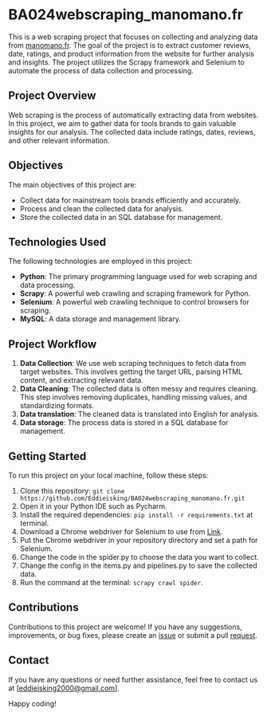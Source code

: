 # BA024webscraping_manomano.fr

This is a web scraping project that focuses on collecting and analyzing data from [manomano.fr](https://www.manomano.co.uk/). The goal of the project is to extract customer reviews, date, ratings, and product information from the website for further analysis and insights. The project utilizes the Scrapy framework and Selenium to automate the process of data collection and processing.

## Project Overview

Web scraping is the process of automatically extracting data from websites. In this project, we aim to gather data for tools brands to gain valuable insights for our analysis. The collected data include ratings, dates, reviews, and other relevant information.

## Objectives

The main objectives of this project are:

- Collect data for mainstream tools brands efficiently and accurately.
- Process and clean the collected data for analysis.
- Store the collected data in an SQL database for management.

## Technologies Used

The following technologies are employed in this project:

- **Python**: The primary programming language used for web scraping and data processing.
- **Scrapy**: A powerful web crawling and scraping framework for Python.
- **Selenium**: A powerful web crawling technique to control browsers for scraping.
- **MySQL**: A data storage and management library.

## Project Workflow

1. **Data Collection**: We use web scraping techniques to fetch data from target websites. This involves getting the target URL, parsing HTML content, and extracting relevant data.
2. **Data Cleaning**: The collected data is often messy and requires cleaning. This step involves removing duplicates, handling missing values, and standardizing formats.
3. **Data translation**: The cleaned data is translated into English for analysis.
4. **Data storage**: The process data is stored in a SQL database for management.

## Getting Started

To run this project on your local machine, follow these steps:

1. Clone this repository: `git clone https://github.com/Eddieisking/BA024webscraping_manomano.fr.git`
2. Open it in your Python IDE such as Pycharm.
3. Install the required dependencies: `pip install -r requirements.txt` at terminal.
4. Download a Chrome webdriver for Selenium to use from [Link](https://chromedriver.chromium.org/downloads).
5. Put the Chrome webdriver in your repository directory and set a path for Selenium.
6. Change the code in the spider.py to choose the data you want to collect.
7. Change the config in the items.py and pipelines.py to save the collected data.
8. Run the command at the terminal: `scrapy crawl spider`. 


## Contributions

Contributions to this project are welcome! If you have any suggestions, improvements, or bug fixes, please create an [issue](https://github.com/Eddieisking/BA024webscraping_taobao.com/issues) or submit a pull [request]([https://github.com/Eddieisking/BA024webscraping_LeroyMerlin.fr/pulls](https://github.com/Eddieisking/BA024webscraping_taobao.com/pulls)).

## Contact

If you have any questions or need further assistance, feel free to contact us at [eddieisking2000@gmail.com].

Happy coding!


